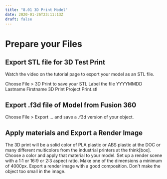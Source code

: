 ```yaml
---
title: "8.01 3D Print Model"
date: 2020-01-26T23:11:13Z
draft: false
---
```


# Prepare your Files

## Export STL file for 3D Test Print

Watch the video on the tutorial page to export your model as an STL file.

Choose File > 3D Print to save your STL Label the file YYYYMMDD Lastname Firstname 3D Print Project Print.stl

## Export .f3d file of Model from Fusion 360

Choose File > Export ... and save a .f3d version of your object.

## Apply materials and Export a Render Image

The 3D print will be a solid color of PLA plastic or ABS plastic at the DOC or many different multicolors from the industrial printers at the think[box]. Choose a color and apply that material to your model. Set up a render scene with a 1:1 or 16:9 or 2:3 aspect ratio. Make one of the dimensions a minimum of 4000px. Export a render image with a good composition. Don't make the object too small in the image.

